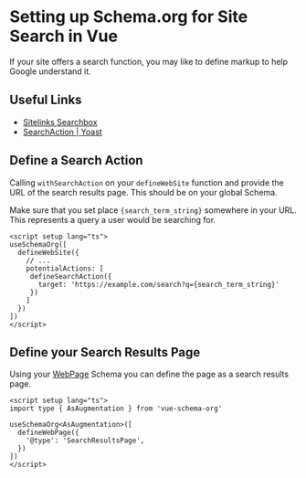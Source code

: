 # Setting up Schema.org for Site Search in Vue

If your site offers a search function, you may like to define markup to help Google understand it.


## Useful Links

- [Sitelinks Searchbox](https://developers.google.com/search/docs/advanced/structured-data/sitelinks-searchbox)
- [SearchAction | Yoast](https://developer.yoast.com/features/schema/pieces/searchaction)

## Define a Search Action

Calling  `withSearchAction` on your `defineWebSite` function and provide the URL of the search results page. This should be
on your global Schema.

Make sure that you set place `{search_term_string}` somewhere in your URL. This represents a query a user would be searching for.

```vue layouts/default.vue 
<script setup lang="ts">
useSchemaOrg([
  defineWebSite({
    // ...
    potentialActions: [
     defineSearchAction({
       target: 'https://example.com/search?q={search_term_string}'
     })
    ]
  })
])
</script>
```

## Define your Search Results Page

Using your [WebPage](/schema/webpage) Schema you can define the page as a search results page.

```vue pages/search.vue
<script setup lang="ts">
import type { AsAugmentation } from 'vue-schema-org'

useSchemaOrg<AsAugmentation>([
  defineWebPage({
    '@type': 'SearchResultsPage',
  })
])
</script>
```
